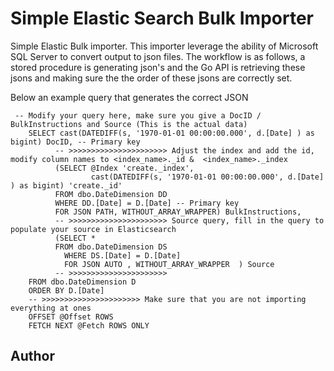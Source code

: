 # Simple Elastic Search Bulk Importer

Simple Elastic Bulk importer. This importer leverage the ability of Microsoft SQL Server to convert output to json files. The workflow is as follows, a stored procedure is generating json's and the Go API is retrieving these jsons and making sure the the order of these jsons are correctly set. 

Below an example query that generates the correct JSON 

```
 -- Modify your query here, make sure you give a DocID / BulkInstructions and Source (This is the actual data)
    SELECT cast(DATEDIFF(s, '1970-01-01 00:00:00.000', d.[Date] ) as bigint) DocID, -- Primary key
          -- >>>>>>>>>>>>>>>>>>>>>> Adjust the index and add the id, modify column names to <index_name>._id &  <index_name>._index
          (SELECT @Index 'create._index',
                  cast(DATEDIFF(s, '1970-01-01 00:00:00.000', d.[Date] ) as bigint) 'create._id'
          FROM dbo.DateDimension DD 
          WHERE DD.[Date] = D.[Date] -- Primary key 
          FOR JSON PATH, WITHOUT_ARRAY_WRAPPER) BulkInstructions,
          -- >>>>>>>>>>>>>>>>>>>>>> Source query, fill in the query to populate your source in Elasticsearch
          (SELECT *
          FROM dbo.DateDimension DS
            WHERE DS.[Date] = D.[Date]  
            FOR JSON AUTO , WITHOUT_ARRAY_WRAPPER  ) Source
          -- >>>>>>>>>>>>>>>>>>>>>>  
    FROM dbo.DateDimension D
    ORDER BY D.[Date]
    -- >>>>>>>>>>>>>>>>>>>>>> Make sure that you are not importing everything at ones 
    OFFSET @Offset ROWS 
    FETCH NEXT @Fetch ROWS ONLY
```

## Author

